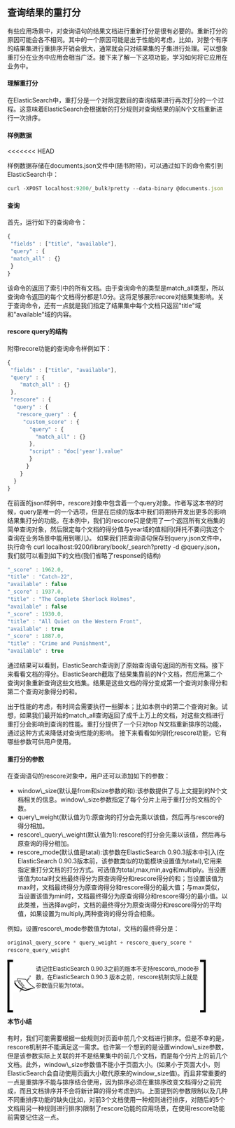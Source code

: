 ## 查询结果的重打分

<p>有些应用场景中，对查询语句的结果文档进行重新打分是很有必要的。重新打分的原因可能会各不相同。其中的一个原因可能是出于性能的考虑，比如，对整个有序的结果集进行重排序开销会很大，通常就会只对结果集的子集进行处理。可以想象重打分在业务中应用会相当广泛。接下来了解一下这项功能，学习如何将它应用在业务中。 </p>
<h4>理解重打分</h4>
<p>在ElasticSearch中，重打分是一个对限定数目的查询结果进行再次打分的一个过程。这意味着ElasticSearch会根据新的打分规则对查询结果的前N个文档重新进行一次排序。</p>
<h4>样例数据</h4>
<<<<<<< HEAD
<p>样例数据存储在documents.json文件中(随书附带)，可以通过如下的命令索引到ElasticSearch中：
</p>

```javascript
curl -XPOST localhost:9200/_bulk?pretty --data-binary @documents.json
```

<h4>查询</h4>
首先，运行如下的查询命令：

```javascript
{
 "fields" : ["title", "available"],
 "query" : {
 "match_all" : {}
 }
}
```

该命令的返回了索引中的所有文档。由于查询命令的类型是match\_all类型，所以查询命令返回的每个文档得分都是1.0分。这将足够展示recore对结果集影响。关于查询命令，还有一点就是我们指定了结果集中每个文档只返回"title"域和"available"域的内容。


<h4>rescore query的结构</h4>
附带recore功能的查询命令样例如下：

```javascript
{
 "fields" : ["title", "available"],
 "query" : {
    "match_all" : {}
 },
 "rescore" : {
  "query" : {
   "rescore_query" : {
     "custom_score" : {
       "query" : {
         "match_all" : {}
       },
       "script" : "doc['year'].value"
       }
      }
    }
  }
}
```

在前面的json样例中，rescore对象中包含着一个query对象。作者写这本书的时候，query是唯一的一个选项，但是在后续的版本中我们将期待开发出更多的影响结果集打分的功能。在本例中，我们的rescore只是使用了一个返回所有文档集的简单查询对象，然后限定每个文档的得分值与year域的值相同(拜托不要问我这个查询在业务场景中能用到哪儿)。
如果我们把查询语句保存到query.json文件中，执行命令 curl localhost:9200/library/book/_search?pretty -d @query.json，我们就可以看到如下的文档(我们省略了response的结构)

```javascript
"_score" : 1962.0,
"title" : "Catch-22",
"available" : false
"_score" : 1937.0,
"title" : "The Complete Sherlock Holmes",
"available" : false
"_score" : 1930.0,
"title" : "All Quiet on the Western Front",
"available" : true
"_score" : 1887.0,
"title" : "Crime and Punishment",
"available" : true
```

通过结果可以看到，ElasticSearch查询到了原始查询语句返回的所有文档。接下来看看文档的得分。ElasticSearch截取了结果集靠前的N个文档，然后用第二个查询对象重新查询这些文档集。结果是这些文档的得分变成第一个查询对象得分和第二个查询对象得分的和。

出于性能的考虑，有时间会需要执行一些脚本；比如本例中的第二个查询对象。试想，如果我们最开始的match_all查询返回了成千上万上的文档，对这些文档进行重打分会影响到查询的性能。重打分提供了一个只对top N文档重新排序的功能，通过这种方式来降低对查询性能的影响。
接下来看看如何驯化rescore功能，它有哪些参数可供用户使用。

<h4>重打分的参数</h4>
<p>在查询语句的rescore对象中，用户还可以添加如下的参数：
<ul>
<li>window\_size(默认是from和size参数的和):该参数提供了与上文提到的N个文档相关的信息。window\_size参数指定了每个分片上用于重打分的文档的个数。</li>
<li>query\_weight(默认值为1):原查询的打分会先乘以该值，然后再与rescore的得分相加。 </li>
<li>rescore\_query\_weight(默认值为1):rescore的打分会先乘以该值，然后再与原查询的得分相加。</li>
<li>rescore_mode(默认值是tatal):该参数在ElasticSearch 0.90.3版本中引入(在ElasticSearch 0.90.3版本前，该参数类似的功能模块设置值为tatal),它用来指定重打分文档的打分方式。可选值为total,max,min,avg和multiply。当设置该值为total时文档最终得分为原查询得分和rescore得分的和；当设置该值为max时，文档最终得分为原查询得分和rescore得分的最大值；与max类似，当设置该值为min时，文档最终得分为原查询得分和rescore得分的最小值。以此类推，当选择avg时，文档的最终得分为原查询得分和rescore得分的平均值，如果设置为multiply,两种查询的得分将会相乘。</li>
</ul>
例如，设置rescore\_mode参数值为total，文档的最终得分是：
</p>


```javascript
original_query_score * query_weight + rescore_query_score *
rescore_query_weight
 ```

<!-- note structure -->
<div style="height:110px;width:90%;position:relative;">
<div style="width:13px;height:100%; background:black; position:absolute;padding:5px 0 5px 0;">
<img src="../notes/lm.png" height="100%" width="13px"/>
</div>
<div style="width:51px;height:100%;position:absolute; left:13px; text-align:center; font-size:0;">
<img src="../notes/pixel.gif" style="height:100%; width:1px; vertical-align:middle;"/>
<img src="../notes/note.png" style="vertical-align:middle;"/>
</div>
<div id="mid" style="height:100%;position:absolute;left:65px;right:13px;">
<p style="font-size:13px;margin-top:10px;">
请记住ElasticSearch 0.90.3之前的版本不支持rescore\_mode参数，在ElasticSearch 0.90.3 版本之前，rescore机制实际上就是参数值只能为total。
</p>
</div>
<div id="right" style="width:13px;height:100%;background:black;position:absolute;right:0px;padding:5px 0 5px 0;">
<img src="../notes/rm.png" height="100%" width="13px"/>
</div>
</div>  <!-- end of note structure -->

<h4>本节小结</h4>
<p>有时，我们可能需要根据一些规则对页面中前几个文档进行排序。但是不幸的是，rescore机制并不能满足这一需求。也许第一个想到的是设置window\_size参数，但是该参数实际上关联的并不是结果集中的前几个文档，而是每个分片上的前几个文档。此外，window\_size参数值不能小于页面大小。(如果小于页面大小，则ElasticSearch会自动使用页面大小取代原来的window_size值)。而且非常重要的一点是重排序不能与排序结合使用，因为排序必须在重排序改变文档得分之前完成，而且文档排序并不会将新计算的得分考虑到内。上面提到的参数限制以及几种不同重排序功能的缺失(比如，对前3个文档使用一种规则进行排序，对随后的5个文档用另一种规则进行排序)限制了rescore功能的应用场景，在使用rescore功能前需要记住这一点。 </p>

